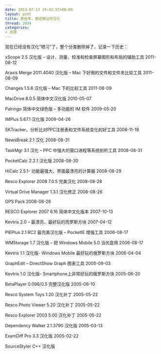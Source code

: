 ```yaml
---
date: 2013-07-13 19:43:57+00:00
layout: post
title: 那些年，曾经做过的汉化
thread: 2034
categories:
- 资源
---
```


现在已经没有汉化“陋习”了，整个分类删除掉了，记录一下历史：

xScope 2.5 汉化版 – 设计、测量、校准和检查屏幕图形和布局的辅助工具
2011-08-12

Araxis Merge 2011.4040 汉化版 – Mac 下好用的文件和文件夹比较工具
2011-08-09

Changes 1.5.6 汉化版 – Mac 下的比较工具
2011-08-09

MacDrive 8.0.5 简体中文汉化版
2010-05-07

Palringo 简体中文绿色版 – 多功能的 IM 软件
2009-05-20

IMPlus 5.67.1 汉化版
2009-04-26

SKTracker，分析比对PPC注册表和文件系统变化的好工具
2008-11-19

NewsBreak 2.1 汉化
2008-08-31

TaskMgr 3.1 汉化 – PPC 中强大的窗口进程等系统剖析工具
2008-08-31

PocketCalc 2.2.1 汉化版
2008-08-30

HiCalc 2.5.1- 功能最强大、界面最漂亮的计算器
2008-08-29

Resco Explorer 2008 7.0.5 完美汉化
2008-08-28

Virtual Drive Manager 1.3.1 汉化修正
2008-08-26

GPS Pack
2008-08-26

RESCO Explorer 2007 6.16 简体中文化版本
2007-10-13

Kevtris 2.0 – 最漂亮、最好玩的而罗斯方块
2007-04-12

PIEPlus 2.1 RC2 最完美汉化版 – PocketIE 增强工具
2006-08-17

WM5torage 1.7 汉化版 – 把 Windows Mobile 5.0 当优盘用
2006-08-17

Kevtris 1.1 汉化版- Windows Mobile 最好玩的俄罗斯方块
2006-04-04

GraphEdit – DirectShow Graph 图表工具
2005-09-03

Kevtris 1.0 汉化版- Smartphone上非常好玩的俄罗斯方块
2005-06-20

BetaPlayer 0.096/0.5 完整汉化版
2005-06-10

Resco System Toys 1.20 汉化补丁
2005-05-22

Resco Photo Viewer 5.20 汉化补丁
2005-05-22

Resco Explorer 2003 5.00 汉化补丁
2005-05-22

Dependency Walker 2.1.3790 汉化版
2005-03-13

ExamDiff Pro 3.3 汉化版
2005-02-22

SourceStyler C++ 汉化版
